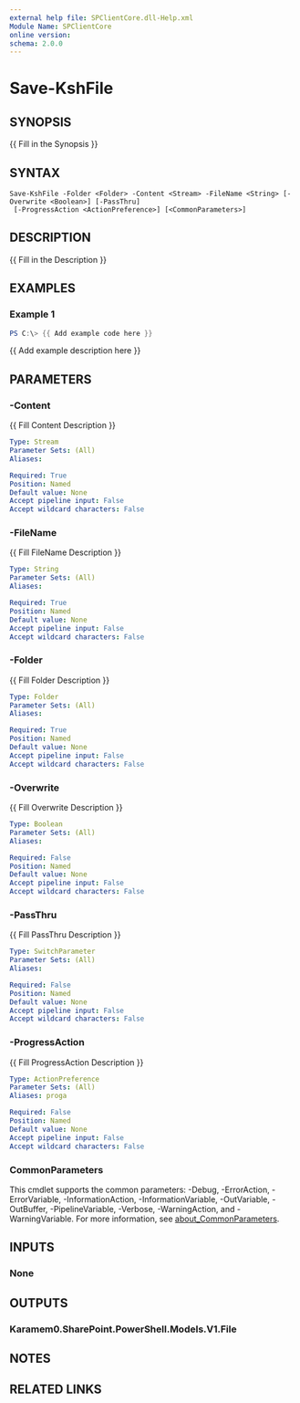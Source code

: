 ```yaml
---
external help file: SPClientCore.dll-Help.xml
Module Name: SPClientCore
online version:
schema: 2.0.0
---
```


# Save-KshFile

## SYNOPSIS
{{ Fill in the Synopsis }}

## SYNTAX

```
Save-KshFile -Folder <Folder> -Content <Stream> -FileName <String> [-Overwrite <Boolean>] [-PassThru]
 [-ProgressAction <ActionPreference>] [<CommonParameters>]
```

## DESCRIPTION
{{ Fill in the Description }}

## EXAMPLES

### Example 1
```powershell
PS C:\> {{ Add example code here }}
```

{{ Add example description here }}

## PARAMETERS

### -Content
{{ Fill Content Description }}

```yaml
Type: Stream
Parameter Sets: (All)
Aliases:

Required: True
Position: Named
Default value: None
Accept pipeline input: False
Accept wildcard characters: False
```

### -FileName
{{ Fill FileName Description }}

```yaml
Type: String
Parameter Sets: (All)
Aliases:

Required: True
Position: Named
Default value: None
Accept pipeline input: False
Accept wildcard characters: False
```

### -Folder
{{ Fill Folder Description }}

```yaml
Type: Folder
Parameter Sets: (All)
Aliases:

Required: True
Position: Named
Default value: None
Accept pipeline input: False
Accept wildcard characters: False
```

### -Overwrite
{{ Fill Overwrite Description }}

```yaml
Type: Boolean
Parameter Sets: (All)
Aliases:

Required: False
Position: Named
Default value: None
Accept pipeline input: False
Accept wildcard characters: False
```

### -PassThru
{{ Fill PassThru Description }}

```yaml
Type: SwitchParameter
Parameter Sets: (All)
Aliases:

Required: False
Position: Named
Default value: None
Accept pipeline input: False
Accept wildcard characters: False
```

### -ProgressAction
{{ Fill ProgressAction Description }}

```yaml
Type: ActionPreference
Parameter Sets: (All)
Aliases: proga

Required: False
Position: Named
Default value: None
Accept pipeline input: False
Accept wildcard characters: False
```

### CommonParameters
This cmdlet supports the common parameters: -Debug, -ErrorAction, -ErrorVariable, -InformationAction, -InformationVariable, -OutVariable, -OutBuffer, -PipelineVariable, -Verbose, -WarningAction, and -WarningVariable. For more information, see [about_CommonParameters](http://go.microsoft.com/fwlink/?LinkID=113216).

## INPUTS

### None
## OUTPUTS

### Karamem0.SharePoint.PowerShell.Models.V1.File
## NOTES

## RELATED LINKS

